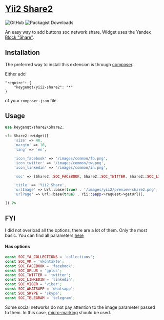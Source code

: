 [Yii2 Share2](http://keygenqt.com/work/yii2-share2)
===================

![GitHub](https://img.shields.io/github/license/keygenqt/yii2-share2)
![Packagist Downloads](https://img.shields.io/packagist/dt/keygenqt/yii2-share2)

An easy way to add buttons soc network share. Widget uses the Yandex [Block "Share"](https://tech.yandex.ru/share/).

## Installation

The preferred way to install this extension is through [composer](http://getcomposer.org/download/).

Either add

```
"require": {
    "keygenqt/yii2-share2": "*"
}
```

of your `composer.json` file.

## Usage

```php
use keygenqt\share2\Share2;

<?= Share2::widget([
    'size' => 40,
    'margin' => 10,
    'lang' => 'en',

    'icon_facebook' => '/images/common/fb.png',
    'icon_twitter' => '/images/common/tw.png',
    'icon_linkedin' => '/images/common/in.png',

    'soc' => [Share2::SOC_FACEBOOK, Share2::SOC_TWITTER, Share2::SOC_LINKEDIN],

    'title' => 'Yii2 Share',
    'urlImage' => Url::base(true) . '/images/yii2/preview-share2.png',
    'urlPage' => Url::base(true) . Yii::$app->request->getUrl(),

]) ?>
```

## FYI

I did not overload all the options, there are a lot of them. Only the most basic. You can find all parameters 
[here](https://tech.yandex.ru/share/doc/dg/add-docpage/)

#### Has options

```php
const SOC_YA_COLLECTIONS = 'collections';
const SOC_VK = 'vkontakte';
const SOC_FACEBOOK = 'facebook';
const SOC_GPLUS = 'gplus';
const SOC_TWITTER = 'twitter';
const SOC_LINKEDIN = 'linkedin';
const SOC_VIBER = 'viber';
const SOC_WHATSAPP = 'whatsapp';
const SOC_SKYPE = 'skype';
const SOC_TELEGRAM = 'telegram';
```

Some social networks do not pay attention to the image parameter passed to them. In this case, [micro-marking](https://developer.mozilla.org/en-US/docs/Web/HTML/microformats) should be used.
